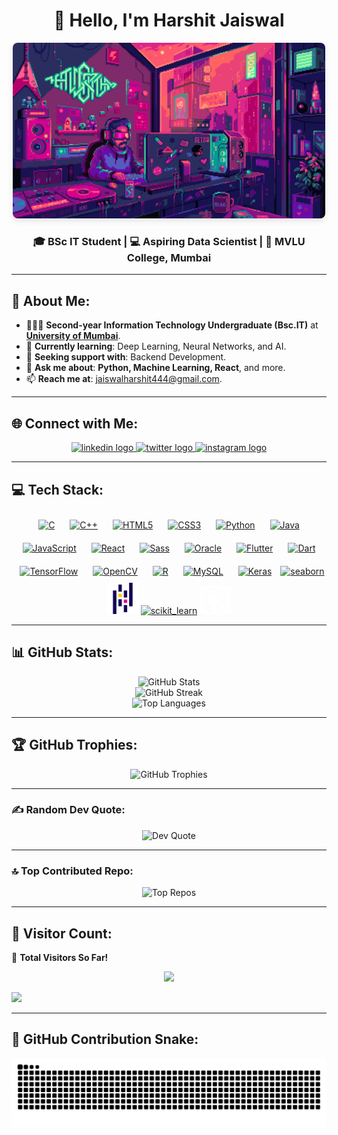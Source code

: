 <h1 align="center">👋 Hello, I'm Harshit Jaiswal </h1> 
<div align="center">
    <img src="coder.gif" alt="Coder Gif" style="width:500px; border-radius: 8px; box-shadow: 0 4px 10px rgba(0, 0, 0, 0.1);"/>
</div>
<h3 align="center">🎓 BSc IT Student | 💻 Aspiring Data Scientist | 📍 MVLU College, Mumbai</h3>

---

## 💫 **About Me**:
- 👩🏻‍💻 **Second-year Information Technology Undergraduate (Bsc.IT)** at **[University of Mumbai](https://mu.ac.in/)**.<br>
- 🔭 **Currently learning**: Deep Learning, Neural Networks, and AI.<br> 
- 🤝 **Seeking support with**: Backend Development.<br>
- 💬 **Ask me about**: **Python, Machine Learning, React**, and more.<br>
- 📫 **Reach me at**: [jaiswalharshit444@gmail.com](mailto:jaiswalharshit444@gmail.com).

---

## 🌐 **Connect with Me**:
<div align="center">
  <a href="https://www.linkedin.com/in/harshit-jaiswal-a05835298/" target="_blank">
    <img src="https://raw.githubusercontent.com/maurodesouza/profile-readme-generator/master/src/assets/icons/social/linkedin/default.svg" width="52" height="40" alt="linkedin logo"  />
  </a>
  <a href="https://x.com/harshit_2005_/" target="_blank">
    <img src="https://raw.githubusercontent.com/maurodesouza/profile-readme-generator/master/src/assets/icons/social/twitter/default.svg" width="52" height="40" alt="twitter logo"  />
  </a>
  <a href="https://www.instagram.com/harshitttt.018/" target="_blank">
    <img src="https://raw.githubusercontent.com/maurodesouza/profile-readme-generator/master/src/assets/icons/social/instagram/default.svg" width="52" height="40" alt="instagram logo"  />
  </a>
</div>

---

## 💻 **Tech Stack**:
<div align="center">  
<a href="https://www.cprogramming.com/" target="_blank"><img style="margin: 10px" src="https://profilinator.rishav.dev/skills-assets/c-original.svg" alt="C" height="50" /></a>  
<a href="https://www.cplusplus.com/" target="_blank"><img style="margin: 10px" src="https://profilinator.rishav.dev/skills-assets/cplusplus-original.svg" alt="C++" height="50" /></a>  
<a href="https://en.wikipedia.org/wiki/HTML5" target="_blank"><img style="margin: 10px" src="https://profilinator.rishav.dev/skills-assets/html5-original-wordmark.svg" alt="HTML5" height="60" /></a>  
<a href="https://www.w3schools.com/css/" target="_blank"><img style="margin: 10px" src="https://profilinator.rishav.dev/skills-assets/css3-original-wordmark.svg" alt="CSS3" height="60" /></a>  
<a href="https://www.python.org/" target="_blank"><img style="margin: 10px" src="https://profilinator.rishav.dev/skills-assets/python-original.svg" alt="Python" height="50" /></a>  
<a href="https://www.java.com/" target="_blank"><img style="margin: 10px" src="https://profilinator.rishav.dev/skills-assets/java-original-wordmark.svg" alt="Java" height="60" /></a>  
<a href="https://www.javascript.com/" target="_blank"><img style="margin: 10px" src="https://profilinator.rishav.dev/skills-assets/javascript-original.svg" alt="JavaScript" height="50" /></a>  
<a href="https://reactjs.org/" target="_blank"><img style="margin: 10px" src="https://profilinator.rishav.dev/skills-assets/react-original-wordmark.svg" alt="React" height="50" /></a>  
<a href="https://sass-lang.com/" target="_blank"><img style="margin: 10px" src="https://profilinator.rishav.dev/skills-assets/sass-original.svg" alt="Sass" height="50" /></a>  
<a href="https://www.oracle.com/in/index.html" target="_blank"><img style="margin: 10px" src="https://profilinator.rishav.dev/skills-assets/oracle-original.svg" alt="Oracle" height="60" /></a>  
<a href="https://flutter.dev/" target="_blank"><img style="margin: 10px" src="https://profilinator.rishav.dev/skills-assets/flutterio-icon.svg" alt="Flutter" height="45" /></a>  
<a href="https://dart.dev/" target="_blank"><img style="margin: 10px" src="https://profilinator.rishav.dev/skills-assets/dartlang-icon.svg" alt="Dart" height="45" /></a>  
<a href="https://www.tensorflow.org/" target="_blank"><img style="margin: 10px" src="https://profilinator.rishav.dev/skills-assets/tensorflow-icon.svg" alt="TensorFlow" height="50" /></a>  
<a href="https://opencv.org/" target="_blank"><img style="margin: 10px" src="https://profilinator.rishav.dev/skills-assets/opencv-icon.svg" alt="OpenCV" height="50" /></a>  
<a href="https://www.r-project.org/" target="_blank"><img style="margin: 10px" src="https://profilinator.rishav.dev/skills-assets/r.svg" alt="R" height="45" /></a>  
<a href="https://www.mysql.com/" target="_blank"><img style="margin: 10px" src="https://profilinator.rishav.dev/skills-assets/mysql-original-wordmark.svg" alt="MySQL" height="60" /></a>  
<a href="https://keras.io/" target="_blank"><img style="margin: 10px" src="https://profilinator.rishav.dev/skills-assets/keras.png" alt="Keras" height="45" /></a> 
<a target="_blank" href="https://seaborn.io/" style="display: inline-block;"><img src="https://seaborn.pydata.org/_images/logo-mark-lightbg.svg" alt="seaborn" width="50" height="50" /></a>
<a target="_blank" href="https://raw.githubusercontent.com/devicons/devicon/2ae2a900d2f041da66e950e4d48052658d850630/icons/pandas/pandas-original.svg" style="display: inline-block;"><img src="https://raw.githubusercontent.com/devicons/devicon/2ae2a900d2f041da66e950e4d48052658d850630/icons/pandas/pandas-original.svg" alt="pandas" width="50" height="50" /></a>
<a target="_blank" href="https://upload.wikimedia.org/wikipedia/commons/0/05/Scikit_learn_logo_small.svg" style="display: inline-block;"><img src="https://upload.wikimedia.org/wikipedia/commons/0/05/Scikit_learn_logo_small.svg" alt="scikit_learn" width="50" height="50" /></a> <img src="GitHub 1.png" alt="Coder Gif" style="width:50px;"/>
</div>

---

## 📊 **GitHub Stats**:
<div align="center"> 
    <img src="https://github-readme-stats.vercel.app/api?username=harshitt018&theme=blue-green&hide_border=true&count_private=true&include_all_commits=true" alt="GitHub Stats"/><br/>
    <img src="https://github-readme-streak-stats.herokuapp.com/?user=harshitt018&theme=blue-green&hide_border=true" alt="GitHub Streak"/><br/>
    <img src="https://github-readme-stats.vercel.app/api/top-langs/?username=harshitt018&theme=blue-green&hide_border=true&layout=compact" alt="Top Languages"/>
</div>

---

## 🏆 **GitHub Trophies**:
<div align="center">
    <img src="https://github-profile-trophy.vercel.app/?username=harshitt018&theme=radical&no-frame=true&no-bg=true&margin-w=4" alt="GitHub Trophies"/>
</div>

---

### ✍️ **Random Dev Quote**:
<div align="center">
    <img src="https://quotes-github-readme.vercel.app/api?type=horizontal&theme=dark" alt="Dev Quote"/>
</div>

---

### 🔝 **Top Contributed Repo**:
<div align="center">
    <img src="https://github-contributor-stats.vercel.app/api?username=harshitt018&limit=5&theme=dark&combine_all_yearly_contributions=true" alt="Top Repos"/>
</div>

---

## 🌟 **Visitor Count**:
👀 **Total Visitors So Far!**
<div align="center">
  <img src="https://profile-counter.glitch.me/harshitt018/count.svg?"  />
</div>
        
[![](https://visitcount.itsvg.in/api?id=harshitt018&icon=5&color=1)](https://visitcount.itsvg.in)  

</div>

---

## 🐍 GitHub Contribution Snake:
<picture>
  <source media="(prefers-color-scheme: dark)" srcset="https://raw.githubusercontent.com/harshitt018/harshitt018/output/github-snake-dark.svg" />
  <source media="(prefers-color-scheme: light)" srcset="https://raw.githubusercontent.com/harshitt018/harshitt018/output/github-snake.svg" />
  <img alt="github-snake" src="https://raw.githubusercontent.com/harshitt018/harshitt018/output/github-snake.svg" />
</picture>

